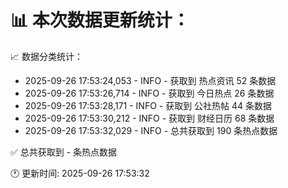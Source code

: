 📊 本次数据更新统计：
==========================

📈 数据分类统计：
- 2025-09-26 17:53:24,053 - INFO - 获取到 热点资讯 52 条数据
- 2025-09-26 17:53:26,714 - INFO - 获取到 今日热点 26 条数据
- 2025-09-26 17:53:28,171 - INFO - 获取到 公社热帖 44 条数据
- 2025-09-26 17:53:30,212 - INFO - 获取到 财经日历 68 条数据
- 2025-09-26 17:53:32,029 - INFO - 总共获取到 190 条热点数据

✅ 总共获取到 - 条热点数据

🕐 更新时间: 2025-09-26 17:53:32
